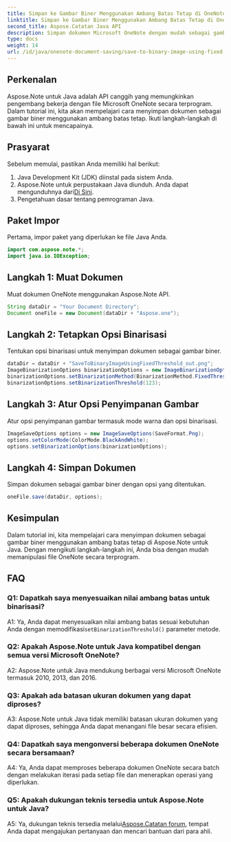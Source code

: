 ```yaml
---
title: Simpan ke Gambar Biner Menggunakan Ambang Batas Tetap di OneNote
linktitle: Simpan ke Gambar Biner Menggunakan Ambang Batas Tetap di OneNote
second_title: Aspose.Catatan Java API
description: Simpan dokumen Microsoft OneNote dengan mudah sebagai gambar biner menggunakan ambang batas tetap dengan Aspose.Note Java. Tingkatkan kemampuan manipulasi file OneNote Anda.
type: docs
weight: 14
url: /id/java/onenote-document-saving/save-to-binary-image-using-fixed-threshold/
---
```

## Perkenalan

Aspose.Note untuk Java adalah API canggih yang memungkinkan pengembang bekerja dengan file Microsoft OneNote secara terprogram. Dalam tutorial ini, kita akan mempelajari cara menyimpan dokumen sebagai gambar biner menggunakan ambang batas tetap. Ikuti langkah-langkah di bawah ini untuk mencapainya.

## Prasyarat

Sebelum memulai, pastikan Anda memiliki hal berikut:

1. Java Development Kit (JDK) diinstal pada sistem Anda.
2.  Aspose.Note untuk perpustakaan Java diunduh. Anda dapat mengunduhnya dari[Di Sini](https://releases.aspose.com/note/java/).
3. Pengetahuan dasar tentang pemrograman Java.

## Paket Impor

Pertama, impor paket yang diperlukan ke file Java Anda.

```java
import com.aspose.note.*;
import java.io.IOException;
```

## Langkah 1: Muat Dokumen

Muat dokumen OneNote menggunakan Aspose.Note API.

```java
String dataDir = "Your Document Directory";
Document oneFile = new Document(dataDir + "Aspose.one");
```

## Langkah 2: Tetapkan Opsi Binarisasi

Tentukan opsi binarisasi untuk menyimpan dokumen sebagai gambar biner.

```java
dataDir = dataDir + "SaveToBinaryImageUsingFixedThreshold_out.png";
ImageBinarizationOptions binarizationOptions = new ImageBinarizationOptions();
binarizationOptions.setBinarizationMethod(BinarizationMethod.FixedThreshold);
binarizationOptions.setBinarizationThreshold(123);
```

## Langkah 3: Atur Opsi Penyimpanan Gambar

Atur opsi penyimpanan gambar termasuk mode warna dan opsi binarisasi.

```java
ImageSaveOptions options = new ImageSaveOptions(SaveFormat.Png);
options.setColorMode(ColorMode.BlackAndWhite);
options.setBinarizationOptions(binarizationOptions);
```

## Langkah 4: Simpan Dokumen

Simpan dokumen sebagai gambar biner dengan opsi yang ditentukan.

```java
oneFile.save(dataDir, options);
```

## Kesimpulan

Dalam tutorial ini, kita mempelajari cara menyimpan dokumen sebagai gambar biner menggunakan ambang batas tetap di Aspose.Note untuk Java. Dengan mengikuti langkah-langkah ini, Anda bisa dengan mudah memanipulasi file OneNote secara terprogram.

## FAQ

### Q1: Dapatkah saya menyesuaikan nilai ambang batas untuk binarisasi?

 A1: Ya, Anda dapat menyesuaikan nilai ambang batas sesuai kebutuhan Anda dengan memodifikasi`setBinarizationThreshold()` parameter metode.

### Q2: Apakah Aspose.Note untuk Java kompatibel dengan semua versi Microsoft OneNote?

A2: Aspose.Note untuk Java mendukung berbagai versi Microsoft OneNote termasuk 2010, 2013, dan 2016.

### Q3: Apakah ada batasan ukuran dokumen yang dapat diproses?

A3: Aspose.Note untuk Java tidak memiliki batasan ukuran dokumen yang dapat diproses, sehingga Anda dapat menangani file besar secara efisien.

### Q4: Dapatkah saya mengonversi beberapa dokumen OneNote secara bersamaan?

A4: Ya, Anda dapat memproses beberapa dokumen OneNote secara batch dengan melakukan iterasi pada setiap file dan menerapkan operasi yang diperlukan.

### Q5: Apakah dukungan teknis tersedia untuk Aspose.Note untuk Java?

 A5: Ya, dukungan teknis tersedia melalui[Aspose.Catatan forum](https://forum.aspose.com/c/note/28), tempat Anda dapat mengajukan pertanyaan dan mencari bantuan dari para ahli.